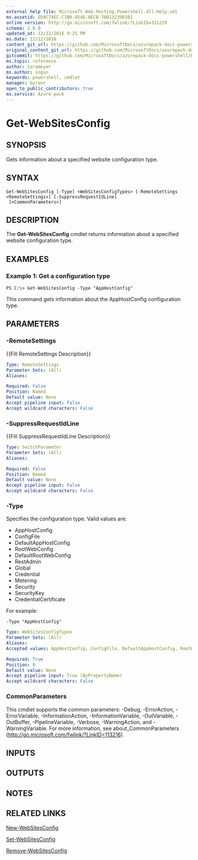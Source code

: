 ```yaml
---
external help file: Microsoft.Web.Hosting.Powershell.dll-Help.xml
ms.assetid: ED8C74EC-C1B0-4546-8ECB-70D13239D381
online version: http://go.microsoft.com/fwlink/?LinkID=321229
schema: 2.0.0
updated_at: 12/12/2016 9:25 PM
ms.date: 12/12/2016
content_git_url: https://github.com/MicrosoftDocs/azurepack-docs-powershell/blob/live/AzurePack-cmdlets/Websites/v1.0/Get-WebSitesConfig.md
original_content_git_url: https://github.com/MicrosoftDocs/azurepack-docs-powershell/blob/live/AzurePack-cmdlets/Websites/v1.0/Get-WebSitesConfig.md
gitcommit: https://github.com/MicrosoftDocs/azurepack-docs-powershell/blob/b83cde31c8e8df3140400b62cc6698cfc8f37a47/AzurePack-cmdlets/Websites/v1.0/Get-WebSitesConfig.md
ms.topic: reference
author: tarameyer
ms.author: sngun
keywords: powershell, cmdlet
manager: byronr
open_to_public_contributors: true
ms.service: Azure-pack
---
```


# Get-WebSitesConfig

## SYNOPSIS
Gets information about a specified website configuration type.

## SYNTAX

```
Get-WebSitesConfig [-Type] <WebSitesConfigTypes> [-RemoteSettings <RemoteSettings>] [-SuppressRequestIdLine]
 [<CommonParameters>]
```

## DESCRIPTION
The **Get-WebSitesConfig** cmdlet returns information about a specified website configuration type.

## EXAMPLES

### Example 1: Get a configuration type
```
PS C:\> Get-WebSitesConfig -Type "AppHostConfig"
```

This command gets information about the AppHostConfig configuration type.

## PARAMETERS

### -RemoteSettings
{{Fill RemoteSettings Description}}

```yaml
Type: RemoteSettings
Parameter Sets: (All)
Aliases: 

Required: False
Position: Named
Default value: None
Accept pipeline input: False
Accept wildcard characters: False
```

### -SuppressRequestIdLine
{{Fill SuppressRequestIdLine Description}}

```yaml
Type: SwitchParameter
Parameter Sets: (All)
Aliases: 

Required: False
Position: Named
Default value: None
Accept pipeline input: False
Accept wildcard characters: False
```

### -Type
Specifies the configuration type.
Valid values are:

- AppHostConfig
- ConfigFile
- DefaultAppHostConfig
- RootWebConfig
- DefaultRootWebConfig
- RestAdmin
- Global
- Credential
- Metering
- Security
- SecurityKey
- CredentialCertificate

For example:

`-Type "AppHostConfig"`

```yaml
Type: WebSitesConfigTypes
Parameter Sets: (All)
Aliases: 
Accepted values: AppHostConfig, ConfigFile, DefaultAppHostConfig, RootWebConfig, DefaultRootWebConfig, RestAdmin, Global, Credential, Metering, Security, SecurityKey, CentralCertificate

Required: True
Position: 0
Default value: None
Accept pipeline input: True (ByPropertyName)
Accept wildcard characters: False
```

### CommonParameters
This cmdlet supports the common parameters: -Debug, -ErrorAction, -ErrorVariable, -InformationAction, -InformationVariable, -OutVariable, -OutBuffer, -PipelineVariable, -Verbose, -WarningAction, and -WarningVariable. For more information, see about_CommonParameters (http://go.microsoft.com/fwlink/?LinkID=113216).

## INPUTS

## OUTPUTS

## NOTES

## RELATED LINKS

[New-WebSitesConfig](xref:Websites/v1.0/New-WebSitesConfig.md)

[Set-WebSitesConfig](xref:Websites/v1.0/Set-WebSitesConfig.md)

[Remove-WebSitesConfig](xref:Websites/v1.0/Remove-WebSitesConfig.md)


